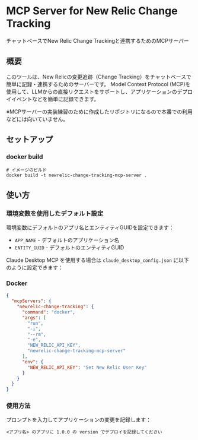 # MCP Server for New Relic Change Tracking

チャットベースでNew Relic Change Trackingと連携するためのMCPサーバー

## 概要

このツールは、New Relicの変更追跡（Change Tracking）をチャットベースで簡単に記録・連携するためのサーバーです。
Model Context Protocol (MCP)を使用して、LLMからの直接リクエストをサポートし、アプリケーションのデプロイイベントなどを簡単に記録できます。

※MCPサーバーの実装練習のために作成したリポジトリになるので本番での利用などには向いていません。

## セットアップ

### docker build

```shell
# イメージのビルド
docker build -t newrelic-change-tracking-mcp-server .
```

## 使い方

### 環境変数を使用したデフォルト設定

環境変数にデフォルトのアプリ名とエンティティGUIDを設定できます：

- `APP_NAME` - デフォルトのアプリケーション名
- `ENTITY_GUID` - デフォルトのエンティティGUID

Claude Desktop MCP を使用する場合は `claude_desktop_config.json` に以下のように設定できます：

### Docker

```json
{
  "mcpServers": {
    "newrelic-change-tracking": {
      "command": "docker",
      "args": [
        "run",
        "-i",
        "--rm",
        "-e",
        "NEW_RELIC_API_KEY",
        "newrelic-change-tracking-mcp-server"
      ],
      "env": {
        "NEW_RELIC_API_KEY": "Set New Relic User Key"
      }
    }
  }
}
```

### 使用方法

プロンプトを入力してアプリケーションの変更を記録します：

```text
<アプリ名> のアプリに 1.0.0 の version でデプロイを記録してください
```
